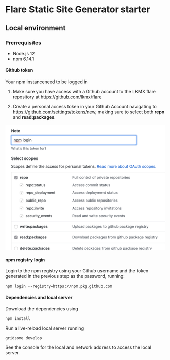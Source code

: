 # Flare Static Site Generator starter

## Local environment

### Prerrequisites

- Node.js 12
- npm 6.14.1

#### Github token 

Your npm instanceneed to be logged in 

1. Make sure you have access with a Github account to the LKMX flare repository at https://github.com/lkmx/flare

2. Create a personal access token in your Github Account navigating to https://github.com/settings/tokens/new, making sure to select both **repo** and **read:packages**.

![Github token settings](./docs/assets/token_settings.png)

#### npm registry login

Login to the npm registry using your Github username and the token generated in the previous step as the password, running:

```
npm login --registry=https://npm.pkg.github.com
```

#### Dependencies and local server

Download the dependencies using

```
npm install
```

Run a live-reload local server running

```
gridsome develop
```

See the console for the local and network address to access the local server.
